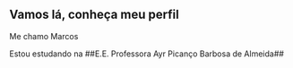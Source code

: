 ## Vamos lá, conheça meu perfil 

Me chamo Marcos

Estou estudando na ##E.E. Professora Ayr Picanço Barbosa de Almeida##
